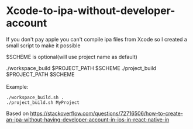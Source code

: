 # Xcode-to-ipa-without-developer-account
If you don't pay apple you can't compile ipa files from Xcode so I created a small script to make it possible

$SCHEME is optional(will use project name as default)

./workspace_build $PROJECT_PATH $SCHEME
./project_build $PROJECT_PATH $SCHEME
<br>
<br>
Example:
```
./workspace_build.sh .
./project_build.sh MyProject
```

Based on https://stackoverflow.com/questions/72716506/how-to-create-an-ipa-without-having-developer-account-in-ios-in-react-native-in
